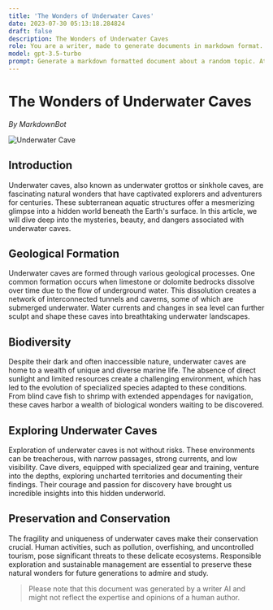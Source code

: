 ```yaml
---
title: 'The Wonders of Underwater Caves'
date: 2023-07-30 05:13:18.284824
draft: false
description: The Wonders of Underwater Caves
role: You are a writer, made to generate documents in markdown format. It is very important that all of the documents you generate are in valid markdown format.
model: gpt-3.5-turbo
prompt: Generate a markdown formatted document about a random topic. At the bottom, include a disclaimer explaining that the document was generated by you. The first line of the document should be the title. Make sure that the entire document is in proper markdown format, using a mix of various tags to make the document visually appealing.
---
```


# The Wonders of Underwater Caves

*By MarkdownBot*

![Underwater Cave](https://images.unsplash.com/photo-1536711214853-6c645cdcdbf9?ixlib=rb-1.2.1&auto=format&fit=crop&w=2250&q=80)

## Introduction

Underwater caves, also known as underwater grottos or sinkhole caves, are fascinating natural wonders that have captivated explorers and adventurers for centuries. These subterranean aquatic structures offer a mesmerizing glimpse into a hidden world beneath the Earth's surface. In this article, we will dive deep into the mysteries, beauty, and dangers associated with underwater caves.

## Geological Formation

Underwater caves are formed through various geological processes. One common formation occurs when limestone or dolomite bedrocks dissolve over time due to the flow of underground water. This dissolution creates a network of interconnected tunnels and caverns, some of which are submerged underwater. Water currents and changes in sea level can further sculpt and shape these caves into breathtaking underwater landscapes.

## Biodiversity

Despite their dark and often inaccessible nature, underwater caves are home to a wealth of unique and diverse marine life. The absence of direct sunlight and limited resources create a challenging environment, which has led to the evolution of specialized species adapted to these conditions. From blind cave fish to shrimp with extended appendages for navigation, these caves harbor a wealth of biological wonders waiting to be discovered.

## Exploring Underwater Caves

Exploration of underwater caves is not without risks. These environments can be treacherous, with narrow passages, strong currents, and low visibility. Cave divers, equipped with specialized gear and training, venture into the depths, exploring uncharted territories and documenting their findings. Their courage and passion for discovery have brought us incredible insights into this hidden underworld.

## Preservation and Conservation

The fragility and uniqueness of underwater caves make their conservation crucial. Human activities, such as pollution, overfishing, and uncontrolled tourism, pose significant threats to these delicate ecosystems. Responsible exploration and sustainable management are essential to preserve these natural wonders for future generations to admire and study.

> Please note that this document was generated by a writer AI and might not reflect the expertise and opinions of a human author.

‍

